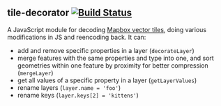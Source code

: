## tile-decorator [![Build Status](https://travis-ci.org/mapbox/tile-decorator.svg?branch=master)](https://travis-ci.org/mapbox/tile-decorator)

A JavaScript module for decoding [Mapbox vector tiles](https://github.com/mapbox/vector-tile-spec),
doing various modifications in JS and reencoding back. It can:

- add and remove specific properties in a layer (`decorateLayer`)
- merge features with the same properties and type into one, and sort geometries within one feature by proximity for better compression (`mergeLayer`)
- get all values of a specific property in a layer (`getLayerValues`)
- rename layers (`layer.name = 'foo'`)
- rename keys (`layer.keys[2] = 'kittens'`)
